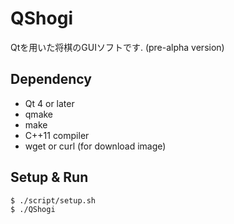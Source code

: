 # QShogi
Qtを用いた将棋のGUIソフトです. (pre-alpha version)

## Dependency
* Qt 4 or later
* qmake
* make
* C++11 compiler
* wget or curl (for download image)

## Setup & Run
```console
$ ./script/setup.sh
$ ./QShogi
```
